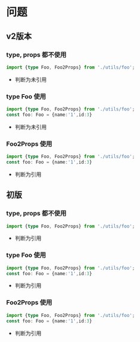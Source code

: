 # 问题

## v2版本

### type, props 都不使用
```ts
import {type Foo, Foo2Props} from './utils/foo';

``` 
- 判断为未引用

### type Foo 使用
```ts
import {type Foo, Foo2Props} from './utils/foo';
const foo: Foo = {name:'1',id:3}

``` 
- 判断为未引用


### Foo2Props 使用
```ts
import {type Foo, Foo2Props} from './utils/foo';
const foo: Foo = {name:'1',id:3}

``` 
- 判断为引用


## 初版

### type, props 都不使用
```ts
import {type Foo, Foo2Props} from './utils/foo';

``` 
- 判断为引用

### type Foo 使用
```ts
import {type Foo, Foo2Props} from './utils/foo';
const foo: Foo = {name:'1',id:3}

``` 
- 判断为引用


### Foo2Props 使用
```ts
import {type Foo, Foo2Props} from './utils/foo';
const foo: Foo = {name:'1',id:3}

``` 
- 判断为引用
